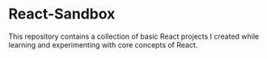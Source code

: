 # React-Sandbox

This repository contains a collection of basic React projects I created while learning and experimenting with core concepts of React.
